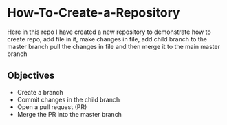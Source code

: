 # How-To-Create-a-Repository
Here in this repo I have created a new repository to demonstrate how to create repo, add file in it, make changes in file, add child branch to the master branch pull the changes in file and then merge it to the main master branch

## Objectives

* Create a branch
* Commit changes in the child branch
* Open a pull request (PR)
* Merge the PR into the master branch
